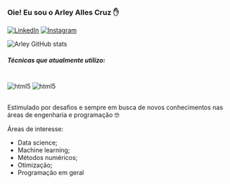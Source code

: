### Oie! Eu sou o Arley Alles Cruz ✋

[![LinkedIn](https://img.shields.io/badge/LinkedIn-0077B5?style=for-the-badge&logo=linkedin&logoColor=white)](https://www.linkedin.com/in/arley-alles/)
[![Instagram](https://img.shields.io/badge/Instagram-E4405F?style=for-the-badge&logo=instagram&logoColor=white)](https://www.instagram.com/arleyalles/)

![Arley GitHub stats](https://github-readme-stats.vercel.app/api?username=ArleyAlles&show_icons=true&theme=onedark)

##### Técnicas que atualmente utilizo:
<div style="display: inline_block"><br/>
<img align="center" alt="html5" src="https://img.shields.io/badge/Python-3776AB?style=for-the-badge&logo=python&logoColor=white" />
<img align="center" alt="html5" src="https://img.shields.io/badge/Microsoft_Office-D83B01?style=for-the-badge&logo=microsoft-office&logoColor=white" />
</div><br/>

Estimulado por desafios e sempre em busca de novos conhecimentos nas áreas de engenharia e programação 🤓

Áreas de interesse:

* Data science;
* Machine learning;
* Métodos numéricos;
* Otimização;
* Programação em geral

